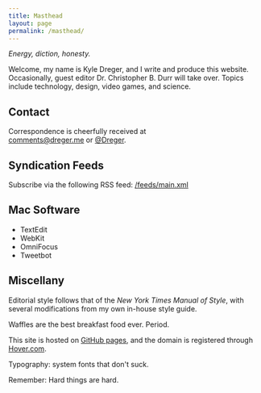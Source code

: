```yaml
---
title: Masthead
layout: page
permalink: /masthead/
---
```


_Energy, diction, honesty._

Welcome, my name is Kyle Dreger, and I write and produce this website. Occasionally, guest editor Dr. Christopher B. Durr will take over. Topics include technology, design, video games, and science. 

## Contact

Correspondence is cheerfully received at <br><comments@dreger.me> or [@Dreger](https://twitter.com/dreger). 

## Syndication Feeds

Subscribe via the following RSS feed: [/feeds/main.xml](/feeds/main.xml)

## Mac Software

- TextEdit
- WebKit
- OmniFocus
- Tweetbot

## Miscellany  

Editorial style follows that of the _New York Times Manual of Style_, with several modifications from my own in-house style guide. 

Waffles are the best breakfast food ever. Period. 

This site is hosted on [GitHub pages](https://pages.github.com/), and the domain is registered through [Hover.com](http://hover.com). 

Typography: system fonts that don't suck. 

Remember: Hard things are hard.